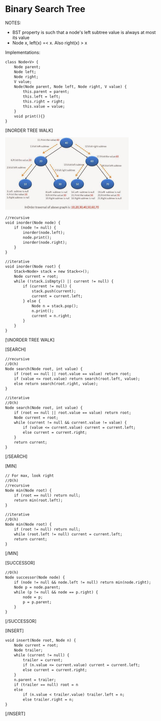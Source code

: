 Binary Search Tree
==========

NOTES:
- BST property is such that a node's left subtree value is always at most its value
- Node x, left(x) =< x. Also right(x) > x

Implementations:



```
class Node<V> {
    Node parent;
    Node left;
    Node right;
    V value;
    Node(Node parent, Node left, Node right, V value) {
        this.parent = parent;
        this.left = left;
        this.right = right;
        this.value = value;
    }
    void print(){}
}
```

[INORDER TREE WALK]

![alt text](assets/InOrderTraversalBinaryTree.jpg "Inorder traversal")
```
//recursive
void inorder(Node node) {
    if (node != null) {
        inorder(node.left);
        node.print();
        inorder(node.right);
    }
}
```

```
//iterative
void inorder(Node root) {
    Stack<Node> stack = new Stack<>();
    Node current = root;
    while (!stack.isEmpty() || current != null) {
        if (current != null) {
            stack.push(current);
            current = current.left;
        } else {
            Node n = stack.pop();
            n.print();
            current = n.right;
        }   
    }
}
```
[\INORDER TREE WALK]

[SEARCH]
```
//recursive
//O(h)
Node search(Node root, int value) {
    if (root == null || root.value == value) return root;
    if (value <= root.value) return search(root.left, value);
    else return search(root.right, value);
}
```

```
//iterative
//O(h)
Node search(Node root, int value) {
    if (root == null || root.value == value) return root;
    Node current = root;
    while (current != null && current.value != value) {
        if (value <= current.value) current = current.left;
        else current = current.right;
    }
    return current;
}
```

[/SEARCH]

[MIN]
```
// For max, look right
//O(h)
//recursive
Node min(Node root) {
    if (root == null) return null;
    return min(root.left);
}
```

```
//iterative
//O(h)
Node min(Node root) {
    if (root != null) return null;
    while (root.left != null) current = current.left;
    return current;
}
```
[/MIN]

[SUCCESSOR]
```
//O(h)
Node successor(Node node) {
    if (node != null && node.left != null) return min(node.right);
    Node p = node.parent;
    while (p != null && node == p.right) {
        node = p;
        p = p.parent;
    }
}
```
[/SUCCESSOR]

[INSERT]
```
void insert(Node root, Node n) {
    Node current = root;
    Node trailer;
    while (current != null) {
        trailer = current;
        if (n.value <= current.value) current = current.left;
        else current = current.right;
    }
    n.parent = trailer;
    if (trailer == null) root = n
    else 
        if (n.value < trailer.value) trailer.left = n;
        else trailer.right = n;
}
```
[/INSERT]

